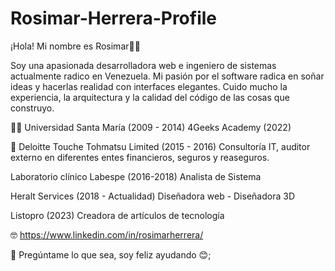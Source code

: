 # Rosimar-Herrera-Profile
¡Hola! Mi nombre es Rosimar🧑‍💻

Soy una apasionada desarrolladora web e ingeniero de sistemas actualmente radico en Venezuela. Mi pasión por el software radica en soñar ideas y hacerlas realidad con interfaces elegantes. Cuido mucho la experiencia, la arquitectura y la calidad del código de las cosas que construyo.

🧑‍🎓	
Universidad Santa María (2009 - 2014)
4Geeks Academy (2022)

💼
Deloitte Touche Tohmatsu Limited (2015 - 2016)
  Consultoría IT, auditor externo en diferentes entes financieros, seguros y reaseguros.
  
Laboratorio clínico Labespe (2016-2018)
  Analista de Sistema 
  
 Heralt Services (2018 - Actualidad)
  Diseñadora web - Diseñadora 3D
  
Listopro (2023)
  Creadora de artículos de tecnología
  
  
  
  
  🤓 https://www.linkedin.com/in/rosimarherrera/

💬 Pregúntame lo que sea, soy feliz ayudando 😊;





